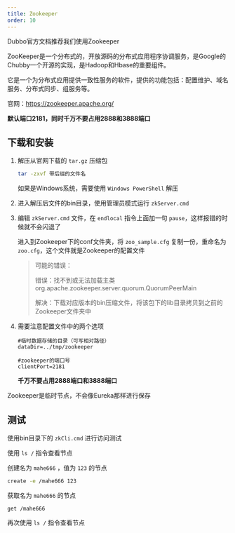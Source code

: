 ```yaml
---
title: Zookeeper
order: 10
---
```


Dubbo官方文档推荐我们使用Zookeeper

ZooKeeper是一个分布式的，开放源码的分布式应用程序协调服务，是Google的Chubby一个开源的实现，是Hadoop和Hbase的重要组件。

它是一个为分布式应用提供一致性服务的软件，提供的功能包括：配置维护、域名服务、分布式同步、组服务等。

官网：<https://zookeeper.apache.org/>

**默认端口2181，同时千万不要占用2888和3888端口**

## 下载和安装

1. 解压从官网下载的 `tar.gz` 压缩包

   ```bash
   tar -zxvf 带后缀的文件名
   ```

   如果是Windows系统，需要使用 `Windows PowerShell` 解压

2. 进入解压后文件的bin目录，使用管理员模式运行 `zkServer.cmd`

3. 编辑 `zkServer.cmd` 文件，在 `endlocal` 指令上面加一句 `pause`，这样报错的时候就不会闪退了

   进入到Zookeeper下的conf文件夹，将 `zoo_sample.cfg` 复制一份，重命名为 `zoo.cfg`，这个文件就是Zookeeper的配置文件

   >可能的错误：
   >
   >错误：找不到或无法加载主类 org.apache.zookeeper.server.quorum.QuorumPeerMain
   >
   >解决：下载对应版本的bin压缩文件，将该包下的lib目录拷贝到之前的Zookeeper文件夹中

4. 需要注意配置文件中的两个选项

   ```
   #临时数据存储的目录（可写相对路径）
   dataDir=../tmp/zookeeper
   ```

   ```
   #zookeeper的端口号
   clientPort=2181
   ```

   **千万不要占用2888端口和3888端口**

Zookeeper是临时节点，不会像Eureka那样进行保存

## 测试

使用bin目录下的 `zkCli.cmd` 进行访问测试

使用 `ls /` 指令查看节点

创建名为 `mahe666` ，值为 `123` 的节点

```bash
create -e /mahe666 123
```

获取名为 `mahe666` 的节点

```
get /mahe666
```

再次使用 `ls /` 指令查看节点